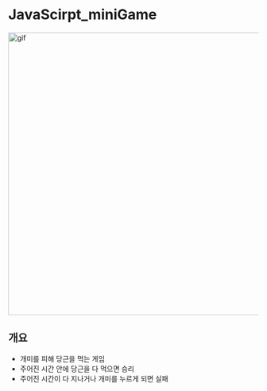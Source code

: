 # JavaScirpt_miniGame

<img width="568" alt="gif" src="https://user-images.githubusercontent.com/59603575/103086927-4f1f8000-4629-11eb-90bf-39fee1f7b05b.gif">

## 개요
- 개미를 피해 당근을 먹는 게임
- 주어진 시간 안에 당근을 다 먹으면 승리
- 주어진 시간이 다 지나거나 개미를 누르게 되면 실패

